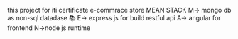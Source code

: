 this project for iti certificate e-commrace store 
MEAN STACK 
M-> mongo db as non-sql datadase  📚
E-> express js for build restful api 
A-> angular for frontend 
N->node js runtime 
